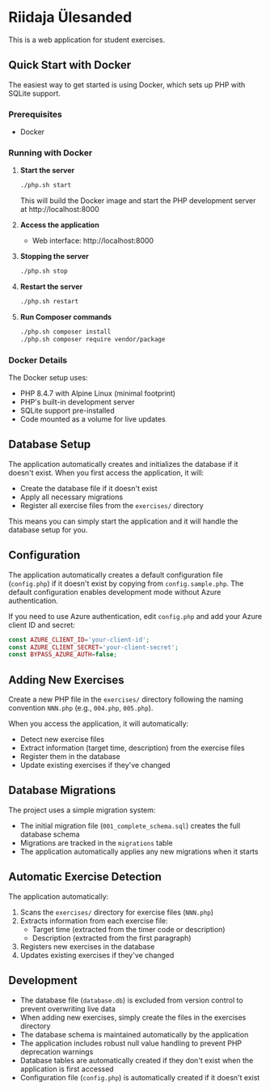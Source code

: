 # Riidaja Ülesanded

This is a web application for student exercises.

## Quick Start with Docker

The easiest way to get started is using Docker, which sets up PHP with SQLite support.

### Prerequisites
- Docker

### Running with Docker

1. **Start the server**
   ```bash
   ./php.sh start
   ```
   This will build the Docker image and start the PHP development server at http://localhost:8000

2. **Access the application**
   - Web interface: http://localhost:8000

3. **Stopping the server**
   ```bash
   ./php.sh stop
   ```

4. **Restart the server**
   ```bash
   ./php.sh restart
   ```

5. **Run Composer commands**
   ```bash
   ./php.sh composer install
   ./php.sh composer require vendor/package
   ```

### Docker Details

The Docker setup uses:
- PHP 8.4.7 with Alpine Linux (minimal footprint)
- PHP's built-in development server
- SQLite support pre-installed
- Code mounted as a volume for live updates

## Database Setup

The application automatically creates and initializes the database if it doesn't exist. When you first access the application, it will:
- Create the database file if it doesn't exist
- Apply all necessary migrations
- Register all exercise files from the `exercises/` directory

This means you can simply start the application and it will handle the database setup for you.

## Configuration

The application automatically creates a default configuration file (`config.php`) if it doesn't exist by copying from `config.sample.php`. The default configuration enables development mode without Azure authentication.

If you need to use Azure authentication, edit `config.php` and add your Azure client ID and secret:
   ```php
   const AZURE_CLIENT_ID='your-client-id';
   const AZURE_CLIENT_SECRET='your-client-secret';
   const BYPASS_AZURE_AUTH=false;
   ```

## Adding New Exercises

Create a new PHP file in the `exercises/` directory following the naming convention `NNN.php` (e.g., `004.php`, `005.php`).

When you access the application, it will automatically:
- Detect new exercise files
- Extract information (target time, description) from the exercise files
- Register them in the database
- Update existing exercises if they've changed

## Database Migrations

The project uses a simple migration system:

- The initial migration file (`001_complete_schema.sql`) creates the full database schema
- Migrations are tracked in the `migrations` table
- The application automatically applies any new migrations when it starts

## Automatic Exercise Detection

The application automatically:

1. Scans the `exercises/` directory for exercise files (`NNN.php`)
2. Extracts information from each exercise file:
   - Target time (extracted from the timer code or description)
   - Description (extracted from the first paragraph)
3. Registers new exercises in the database
4. Updates existing exercises if they've changed

## Development

- The database file (`database.db`) is excluded from version control to prevent overwriting live data
- When adding new exercises, simply create the files in the exercises directory
- The database schema is maintained automatically by the application
- The application includes robust null value handling to prevent PHP deprecation warnings
- Database tables are automatically created if they don't exist when the application is first accessed
- Configuration file (`config.php`) is automatically created if it doesn't exist
